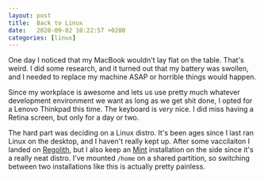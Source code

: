 ```yaml
---
layout: post
title:  Back to Linux
date:   2020-09-02 10:22:57 +0200
categories: [linux]
---
```


One day I noticed that my MacBook wouldn't lay flat on the table.
That's weird. I did some research, and it turned out that my battery
was swollen, and I needed to replace my machine ASAP or horrible
things would happen.

Since my workplace is awesome and lets us use pretty much whatever
development environment we want as long as we get shit done, I opted
for a Lenovo Thinkpad this time. The keyboard is _very_ nice. I did
miss having a Retina screen, but only for a day or two. 

The hard part was deciding on a Linux distro. It's been ages since I
last ran Linux on the desktop, and I haven't really kept up. After
some vaccilaiton I landed on [Regolith][regolith], but I also keep an
[Mint][mint] installation on the side since it's a really neat distro.
I've mounted `/home` on a shared partition, so switching between two
installations like this is actually pretty painless.


[regolith]:https://regolith-linux.org/
[mint]:https://linuxmint.com/
